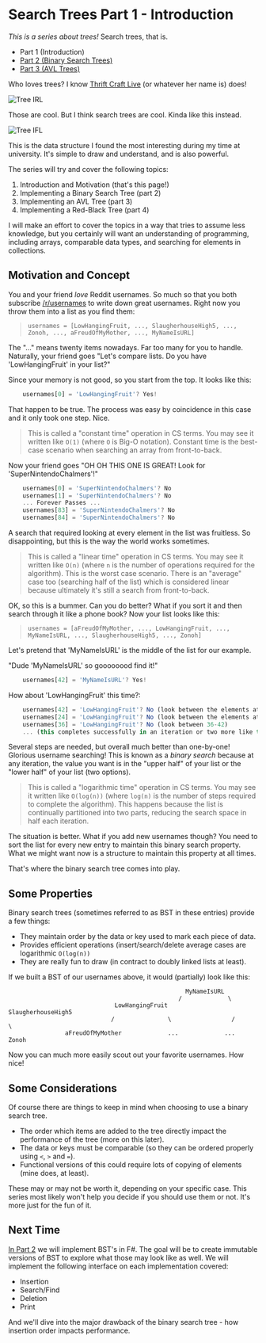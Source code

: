 # Search Trees Part 1 - Introduction

*This is a series about trees!* Search trees, that is.

* Part 1 (Introduction)
* [Part 2 (Binary Search Trees)](http://www.pseudoramble.com/blog/entry/search-trees-part-2--binary-search-trees.html)
* [Part 3 (AVL Trees)](http://www.pseudoramble.com/blog/entry/search-trees-part-3---avl-trees.html)

Who loves trees? I know [Thrift Craft Live](https://thriftcraftlive.com/) (or whatever her name is) does!

![Tree IRL](http://www.rawstory.com/wp-content/uploads/2015/05/Oak-tree-Shutterstock-800x430.jpg)

Those are cool. But I think search trees are cool. Kinda like this instead.

![Tree IFL](https://upload.wikimedia.org/wikipedia/commons/thumb/d/da/Binary_search_tree.svg/1229px-Binary_search_tree.svg.png)

This is the data structure I found the most interesting during my time at university. It's simple to draw and understand, and is also powerful.

The series will try and cover the following topics:

1. Introduction and Motivation (that's this page!)
1. Implementing a Binary Search Tree (part 2)
1. Implementing an AVL Tree (part 3)
1. Implementing a Red-Black Tree (part 4)

I will make an effort to cover the topics in a way that tries to assume less knowledge, but you certainly will want an understanding of programming, including arrays, comparable data types, and searching for elements in collections.

## Motivation and Concept

You and your friend *love* Reddit usernames. So much so that you both subscribe [/r/usernames](http://reddit.com/r/usernames) to write down great usernames. Right now you throw them into a list as you find them:

> `usernames = [LowHangingFruit, ..., SlaugherhouseHigh5, ..., Zonoh, ..., aFreudOfMyMother, ..., MyNameIsURL]`

The "..." means twenty items nowadays. Far too many for you to handle. Naturally, your friend goes "Let's compare lists. Do you have 'LowHangingFruit' in your list?"

Since your memory is not good, so you start from the top. It looks like this:

```javascript
    usernames[0] = 'LowHangingFruit'? Yes!
```

That happen to be true. The process was easy by coincidence in this case and it only took one step. Nice.

> This is called a "constant time" operation in CS terms. You may see it written like `O(1)` (where `O` is Big-O notation). Constant time is the best-case scenario when searching an array from front-to-back.

Now your friend goes "OH OH THIS ONE IS GREAT! Look for 'SuperNintendoChalmers'!"

```javascript
    usernames[0] = 'SuperNintendoChalmers'? No 
    usernames[1] = 'SuperNintendoChalmers'? No
    ... Forever Passes ...
    usernames[83] = 'SuperNintendoChalmers'? No
    usernames[84] = 'SuperNintendoChalmers'? No
```

A search that required looking at every element in the list was fruitless. So disappointing, but this is the way the world works sometimes.

> This is called a "linear time" operation in CS terms. You may see it written like `O(n)` (where `n` is the number of operations required for the algorithm). This is the worst case scenario. There is an "average" case too (searching half of the list) which is considered linear because ultimately it's still a search from front-to-back.

OK, so this is a bummer. Can you do better? What if you sort it and then search through it like a phone book? Now your list looks like this:

> `usernames = [aFreudOfMyMother, ..., LowHangingFruit, ..., MyNameIsURL, ..., SlaugherhouseHigh5, ..., Zonoh]`

Let's pretend that 'MyNameIsURL' is the middle of the list for our example.

"Dude 'MyNameIsURL' so goooooood find it!"

```javascript
    usernames[42] = 'MyNameIsURL'? Yes!
```

How about 'LowHangingFruit' this time?:

```javascript
    usernames[42] = 'LowHangingFruit'? No (look between the elements at 0-41)
    usernames[24] = 'LowHangingFruit'? No (look between the elements at 25-41)
    usernames[36] = 'LowHangingFruit'? No (look between 36-42)
    ... (this completes successfully in an iteration or two more like this)
```

Several steps are needed, but overall much better than one-by-one! Glorious username searching! This is known as a *binary search* because at any iteration, the value you want is in the "upper half" of your list or the "lower half" of your list (two options).

> This is called a "logarithmic time" operation in CS terms. You may see it written like `O(log(n))` (where `log(n)` is the number of steps required to complete the algorithm). This happens because the list is continually partitioned into two parts, reducing the search space in half each iteration.

The situation is better. What if you add new usernames though? You need to sort the list for every new entry to maintain this binary search property. What we might want now is a structure to maintain this property at all times. 

That's where the binary search tree comes into play.

## Some Properties

Binary search trees (sometimes referred to as BST in these entries) provide a few things:

* They maintain order by the data or key used to mark each piece of data.
* Provides efficient operations (insert/search/delete average cases are logarithmic `O(log(n))`
* They are really fun to draw (in contract to doubly linked lists at least).

If we built a BST of our usernames above, it would (partially) look like this:

```
                                                  MyNameIsURL
                                                /             \
                              LowHangingFruit                   SlaugherhouseHigh5
                             /               \                 /                 \
                aFreudOfMyMother             ...             ...                   Zonoh
```

Now you can much more easily scout out your favorite usernames. How nice!

## Some Considerations

Of course there are things to keep in mind when choosing to use a binary search tree.

* The order which items are added to the tree directly impact the performance of the tree (more on this later).
* The data or keys must be comparable (so they can be ordered properly using `<`, `>` and `=`).
* Functional versions of this could require lots of copying of elements (mine does, at least).

These may or may not be worth it, depending on your specific case. This series most likely won't help you decide if you should use them or not. It's more just for the fun of it.

## Next Time

[In Part 2](http://www.pseudoramble.com/blog/entry/search-trees-part-2--binary-search-trees.html) we will implement BST's in F#. The goal will be to create immutable versions of BST to explore what those may look like as well. We will implement the following interface on each implementation covered:

* Insertion
* Search/Find
* Deletion
* Print

And we'll dive into the major drawback of the binary search tree - how insertion order impacts performance.